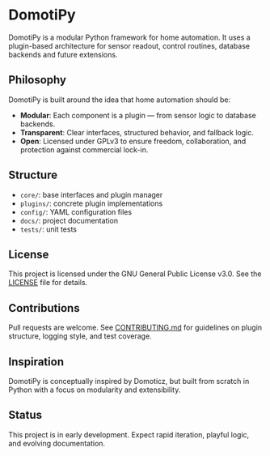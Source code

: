 # DomotiPy

DomotiPy is a modular Python framework for home automation. It uses a plugin-based architecture for sensor readout, control routines, database backends and future extensions.

## Philosophy

DomotiPy is built around the idea that home automation should be:
- **Modular**: Each component is a plugin — from sensor logic to database backends.
- **Transparent**: Clear interfaces, structured behavior, and fallback logic.
- **Open**: Licensed under GPLv3 to ensure freedom, collaboration, and protection against commercial lock-in.

## Structure

- `core/`: base interfaces and plugin manager
- `plugins/`: concrete plugin implementations
- `config/`: YAML configuration files
- `docs/`: project documentation
- `tests/`: unit tests

## License

This project is licensed under the GNU General Public License v3.0. See the [LICENSE](./LICENSE) file for details.

## Contributions

Pull requests are welcome. See [CONTRIBUTING.md](./CONTRIBUTING.md) for guidelines on plugin structure, logging style, and test coverage.

## Inspiration

DomotiPy is conceptually inspired by Domoticz, but built from scratch in Python with a focus on modularity and extensibility.

## Status

This project is in early development. Expect rapid iteration, playful logic, and evolving documentation.
